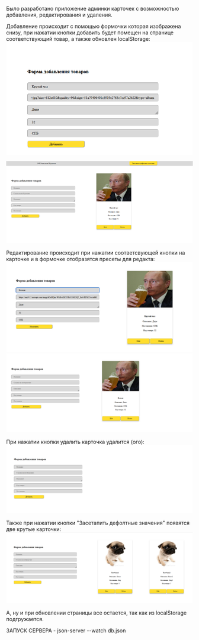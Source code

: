 Было разработано приложение админки карточек с возможностью добавления, редактирования и удаления.

Добавление происходит с помощью формочки которая изображена снизу, при нажатии кнопки добавить будет помещен на странице соответствующий товар, а также обновлен localStorage:
![Alt text](image.png)

![Alt text](image-1.png)

Редактирование происходит при нажатии соответсвующей кнопки на карточке и в формочке отобразятся пресеты для редакта:
![Alt text](image-2.png)
![Alt text](image-3.png)

При нажатии кнопки удалить карточка удалится (ого):
![Alt text](image-4.png) 

Также при нажатии кнопки "Засетапить дефолтные значения" появятся две крутые карточки:
![Alt text](image-5.png)

А, ну и при обновлении страницы все остается, так как из localStorage подгружается.

ЗАПУСК СЕРВЕРА - json-server --watch db.json
